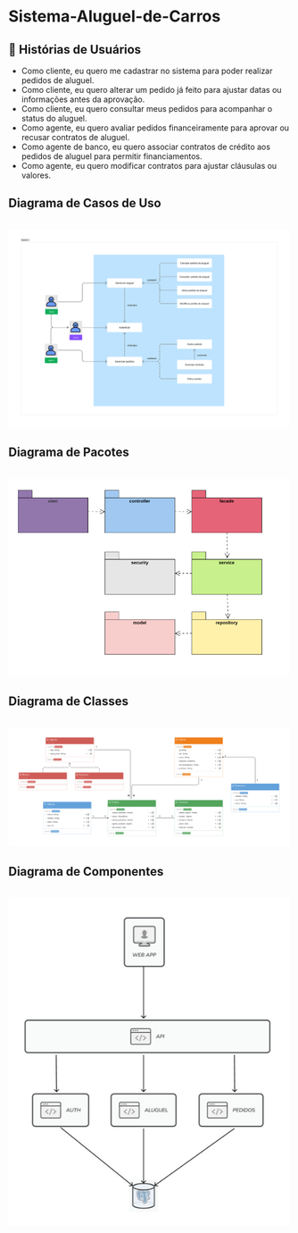 # Sistema-Aluguel-de-Carros

## 📜 Histórias de Usuários 
<ul>
  <li>Como cliente, eu quero me cadastrar no sistema para poder realizar pedidos de aluguel.</li>
  <li>Como cliente, eu quero alterar um pedido já feito para ajustar datas ou informações antes da aprovação.</li>
  <li>Como cliente, eu quero consultar meus pedidos para acompanhar o status do aluguel.</li>
  <li>Como agente, eu quero avaliar pedidos financeiramente para aprovar ou recusar contratos de aluguel.</li>
  <li>Como agente de banco, eu quero associar contratos de crédito aos pedidos de aluguel para permitir financiamentos.</li>
  <li>Como agente, eu quero modificar contratos para ajustar cláusulas ou valores.</li>
</ul>


## Diagrama de Casos de Uso
<br>
<img src="Artefatos/Diagrama Casos de Uso.jpg"></img>


## Diagrama de Pacotes
<br>
<img src="Artefatos/Diagrama de Pacotes.png"></img>


## Diagrama de Classes
<br>
<img src="Artefatos/Diagrama de Classes.jpg"></img>


## Diagrama de Componentes
<br>
<img src="Artefatos/Diagrama de Componentes.jpeg"></img>
